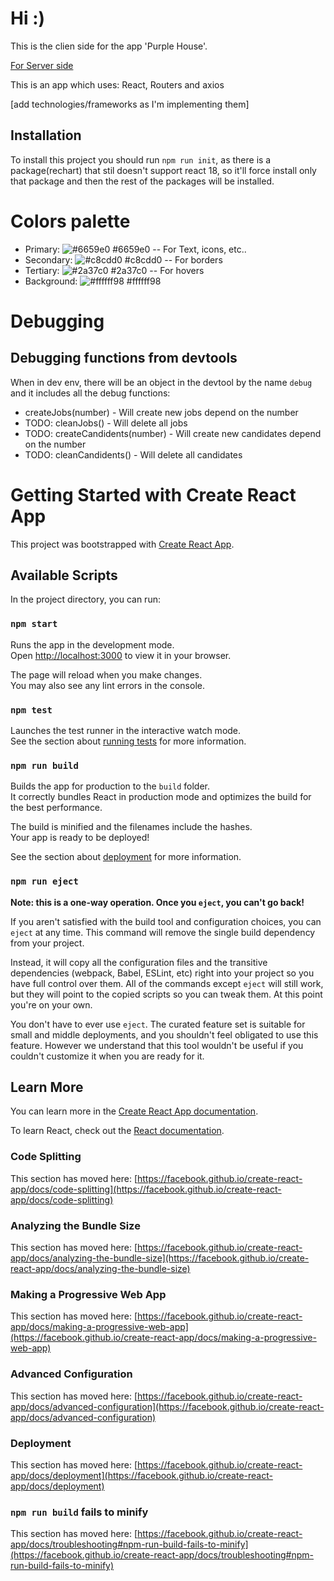 # Hi :)

This is the clien side for the app 'Purple House'.

[For Server side](https://github.com/trynx/purple_house_server)

This is an app which uses: React, Routers and axios

[add technologies/frameworks as I'm implementing them]

## Installation

To install this project you should run `npm run init`, as there is a package(rechart) that stil doesn't support react 18, so it'll force install only that package and then the rest of the packages will be installed.

# Colors palette

-   Primary: ![#6659e0](https://via.placeholder.com/15/6659e0/000000?text=+) #6659e0 -- For Text, icons, etc..
-   Secondary: ![#c8cdd0](https://via.placeholder.com/15/c8cdd0/000000?text=+) #c8cdd0 -- For borders
-   Tertiary: ![#2a37c0](https://via.placeholder.com/15/2a37c0/000000?text=+) #2a37c0 -- For hovers
-   Background: ![#ffffff98](https://via.placeholder.com/15/ffffff98/000000?text=+) #ffffff98

# Debugging

## Debugging functions from devtools

When in dev env, there will be an object in the devtool by the name `debug`
and it includes all the debug functions:

-   createJobs(number) - Will create new jobs depend on the number
-   TODO: cleanJobs() - Will delete all jobs
-   TODO: createCandidents(number) - Will create new candidates depend on the number
-   TODO: cleanCandidents() - Will delete all candidates

# Getting Started with Create React App

This project was bootstrapped with [Create React App](https://github.com/facebook/create-react-app).

## Available Scripts

In the project directory, you can run:

### `npm start`

Runs the app in the development mode.\
Open [http://localhost:3000](http://localhost:3000) to view it in your browser.

The page will reload when you make changes.\
You may also see any lint errors in the console.

### `npm test`

Launches the test runner in the interactive watch mode.\
See the section about [running tests](https://facebook.github.io/create-react-app/docs/running-tests) for more information.

### `npm run build`

Builds the app for production to the `build` folder.\
It correctly bundles React in production mode and optimizes the build for the best performance.

The build is minified and the filenames include the hashes.\
Your app is ready to be deployed!

See the section about [deployment](https://facebook.github.io/create-react-app/docs/deployment) for more information.

### `npm run eject`

**Note: this is a one-way operation. Once you `eject`, you can't go back!**

If you aren't satisfied with the build tool and configuration choices, you can `eject` at any time. This command will remove the single build dependency from your project.

Instead, it will copy all the configuration files and the transitive dependencies (webpack, Babel, ESLint, etc) right into your project so you have full control over them. All of the commands except `eject` will still work, but they will point to the copied scripts so you can tweak them. At this point you're on your own.

You don't have to ever use `eject`. The curated feature set is suitable for small and middle deployments, and you shouldn't feel obligated to use this feature. However we understand that this tool wouldn't be useful if you couldn't customize it when you are ready for it.

## Learn More

You can learn more in the [Create React App documentation](https://facebook.github.io/create-react-app/docs/getting-started).

To learn React, check out the [React documentation](https://reactjs.org/).

### Code Splitting

This section has moved here: [https://facebook.github.io/create-react-app/docs/code-splitting](https://facebook.github.io/create-react-app/docs/code-splitting)

### Analyzing the Bundle Size

This section has moved here: [https://facebook.github.io/create-react-app/docs/analyzing-the-bundle-size](https://facebook.github.io/create-react-app/docs/analyzing-the-bundle-size)

### Making a Progressive Web App

This section has moved here: [https://facebook.github.io/create-react-app/docs/making-a-progressive-web-app](https://facebook.github.io/create-react-app/docs/making-a-progressive-web-app)

### Advanced Configuration

This section has moved here: [https://facebook.github.io/create-react-app/docs/advanced-configuration](https://facebook.github.io/create-react-app/docs/advanced-configuration)

### Deployment

This section has moved here: [https://facebook.github.io/create-react-app/docs/deployment](https://facebook.github.io/create-react-app/docs/deployment)

### `npm run build` fails to minify

This section has moved here: [https://facebook.github.io/create-react-app/docs/troubleshooting#npm-run-build-fails-to-minify](https://facebook.github.io/create-react-app/docs/troubleshooting#npm-run-build-fails-to-minify)

